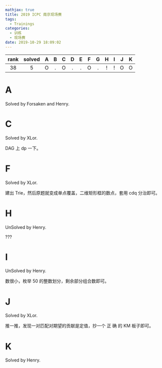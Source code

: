 ```yaml
---
mathjax: true
title: 2019 ICPC 南京现场赛
tags:
  - Trainings
categories:
  - 训练
  - 现场赛
date: 2019-10-29 18:09:02
---
```


| rank | solved |  A  |  B  |  C  |  D  |  E  |  F  |  G  |  H  |  I  |  J  |  K  |
| :--: | :----: | :-: | :-: | :-: | :-: | :-: | :-: | :-: | :-: | :-: | :-: | :-: |
|  38  |   5    |  O  |  .  |  O  |  .  |  .  |  O  |  .  |  !  |  !  |  O  |  O  |

<!--more-->

# A

Solved by Forsaken and Henry.

# C

Solved by XLor.

DAG 上 dp 一下。

# F

Solved by XLor.

建出 Trie，然后原题就变成单点覆盖，二维矩形框的数点，套用 cdq 分治即可。

# H

UnSolved by Henry.

???

# I

UnSolved by Henry.

数很小，枚举 $50$ 的整数划分，剩余部分组合数即可。

# J

Solved by XLor.

推一推，发现一对匹配对期望的贡献是定值，抄一个 正 确 的 KM 板子即可。

# K

Solved by Henry.
